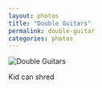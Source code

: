 ```yaml
---
layout: photos
title: "Double Guitars"  
permalink: double-guitar
categories: photos
---
```


![Double Guitars](http://jonkit.ca/cdn/double-guitars.jpeg)

Kid can shred
